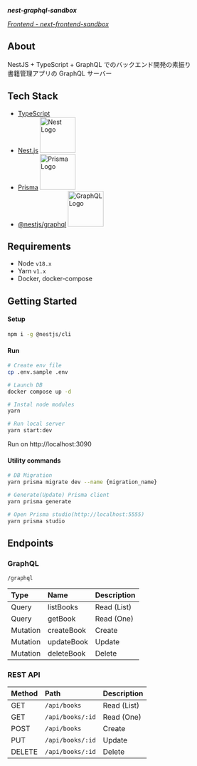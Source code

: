 **_nest-graphql-sandbox_**

_[Frontend - next-frontend-sandbox](https://github.com/KotaTanaka/next-frontend-sandbox)_

## About

NestJS + TypeScript + GraphQL でのバックエンド開発の素振り  
書籍管理アプリの GraphQL サーバー

## Tech Stack

- [TypeScript](https://github.com/microsoft/TypeScript)
- [Nest.js](https://github.com/nestjs/nest) <img src="https://nestjs.com/img/logo_text.svg" width="80" alt="Nest Logo" />
- [Prisma](https://www.prisma.io/) <img src="https://prismalens.vercel.app/header/logo-dark.svg" width="80" alt="Prisma Logo" />
- [@nestjs/graphql](https://docs.nestjs.com/graphql/quick-start) <img src="https://graphql.org/img/brand/logos/logo-wordmark.svg" width="80" alt="GraphQL Logo" />

## Requirements

- Node `v18.x`
- Yarn `v1.x`
- Docker, docker-compose

## Getting Started

#### Setup

```sh
npm i -g @nestjs/cli
```

#### Run

```sh
# Create env file
cp .env.sample .env

# Launch DB
docker compose up -d

# Instal node modules
yarn

# Run local server
yarn start:dev
```

Run on http://localhost:3090

#### Utility commands

```sh
# DB Migration
yarn prisma migrate dev --name {migration_name}

# Generate(Update) Prisma client
yarn prisma generate

# Open Prisma studio(http://localhost:5555)
yarn prisma studio
```

## Endpoints

### GraphQL

`/graphql`

| Type     | Name       | Description |
| :------- | :--------- | :---------- |
| Query    | listBooks  | Read (List) |
| Query    | getBook    | Read (One)  |
| Mutation | createBook | Create      |
| Mutation | updateBook | Update      |
| Mutation | deleteBook | Delete      |

### REST API

| Method | Path             | Description |
| :----- | :--------------- | :---------- |
| GET    | `/api/books`     | Read (List) |
| GET    | `/api/books/:id` | Read (One)  |
| POST   | `/api/books`     | Create      |
| PUT    | `/api/books/:id` | Update      |
| DELETE | `/api/books/:id` | Delete      |
